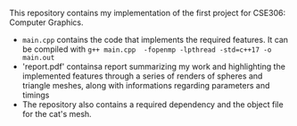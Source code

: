This repository contains my implementation of the first project for CSE306: Computer Graphics.

- `main.cpp` contains the code that implements the required features. It can be compiled with `g++ main.cpp  -fopenmp -lpthread -std=c++17 -o main.out`
- 'report.pdf' containsa report summarizing my work and highlighting the implemented features through a series of renders of spheres and triangle meshes, along with informations regarding parameters and timings
- The repository also contains a required dependency and the object file for the cat's mesh. 
